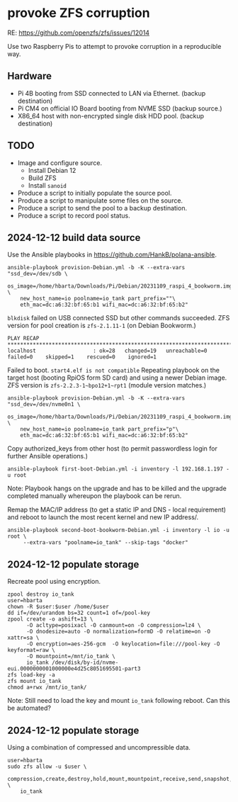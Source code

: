 # provoke ZFS corruption

RE: <https://github.com/openzfs/zfs/issues/12014>

Use two Raspberry Pis to attempt to provoke corruption in a reproducible way.

## Hardware

* Pi 4B booting from SSD connected to LAN via Ethernet. (backup destination)
* Pi CM4 on official IO Board booting from NVME SSD (backup source.)
* X86_64 host with non-encrypted single disk HDD pool. (backup destination)

## TODO

* Image and configure source.
    * Install Debian 12
    * Build ZFS
    * Install `sanoid`
* Produce a script to initially populate the source pool.
* Produce a script to manipulate some files on the source.
* Produce a script to send the pool to a backup destination.
* Produce a script to record pool status.

## 2024-12-12 build data source

Use the Ansible playbooks in <https://github.com/HankB/polana-ansible>.

```text
ansible-playbook provision-Debian.yml -b -K --extra-vars "ssd_dev=/dev/sdb \
    os_image=/home/hbarta/Downloads/Pi/Debian/20231109_raspi_4_bookworm.img.xz \
    new_host_name=io poolname=io_tank part_prefix=""\
    eth_mac=dc:a6:32:bf:65:b1 wifi_mac=dc:a6:32:bf:65:b2"
```

`blkdisk` failed on USB connected SSD but other commands succeeded. ZFS version for pool creation is `zfs-2.1.11-1` (on Debian Bookworm.)

```text
PLAY RECAP *******************************************************************************************************
localhost                  : ok=28   changed=19   unreachable=0    failed=0    skipped=1    rescued=0    ignored=1   
```

Failed to boot. `start4.elf is not compatible` Repeating playbook on the target host (booting RpiOS form SD card) and using a newer Debian image. ZFS version is `zfs-2.2.3-1~bpo12+1~rpt1` (module version matches.)

```text
ansible-playbook provision-Debian.yml -b -K --extra-vars "ssd_dev=/dev/nvme0n1 \
    os_image=/home/hbarta/Downloads/Pi/Debian/20231109_raspi_4_bookworm.img.xz \
    new_host_name=io poolname=io_tank part_prefix="p"\
    eth_mac=dc:a6:32:bf:65:b1 wifi_mac=dc:a6:32:bf:65:b2"
```

Copy authorized_keys from other host (to permit passwordless login for further Ansible operations.)

```text
ansible-playbook first-boot-Debian.yml -i inventory -l 192.168.1.197 -u root
```
Note: Playbook hangs on the upgrade and has to be killed and the upgrade completed manually whereupon the playbook can be rerun.

Remap the MAC/IP address (to get a static IP and DNS - local requirement) and reboot to launch the most recent kernel and new IP address/.

```text
ansible-playbook second-boot-bookworm-Debian.yml -i inventory -l io -u root \
     --extra-vars "poolname=io_tank" --skip-tags "docker"
```

## 2024-12-12 populate storage

Recreate pool using encryption.

```text
zpool destroy io_tank
user=hbarta
chown -R $user:$user /home/$user
dd if=/dev/urandom bs=32 count=1 of=/pool-key
zpool create -o ashift=13 \
      -O acltype=posixacl -O canmount=on -O compression=lz4 \
      -O dnodesize=auto -O normalization=formD -O relatime=on -O xattr=sa \
      -O encryption=aes-256-gcm  -O keylocation=file:///pool-key -O keyformat=raw \
      -O mountpoint=/mnt/io_tank \
      io_tank /dev/disk/by-id/nvme-eui.0000000001000000e4d25c8051695501-part3
zfs load-key -a
zfs mount io_tank
chmod a+rwx /mnt/io_tank/
```

Note: Still need to load the key and mount `io_tank` following reboot. Can this be automated?

## 2024-12-12 populate storage

Using a combination of compressed and uncompressible data.

```text
user=hbarta
sudo zfs allow -u $user \
    compression,create,destroy,hold,mount,mountpoint,receive,send,snapshot,destroy,rollback \
    io_tank
```